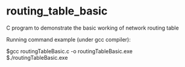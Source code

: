 # routing_table_basic
C program to demonstrate  the basic working of network routing table

Running command example (under gcc compiler):

$gcc routingTableBasic.c -o routingTableBasic.exe
<br>
$./routingTableBasic.exe
